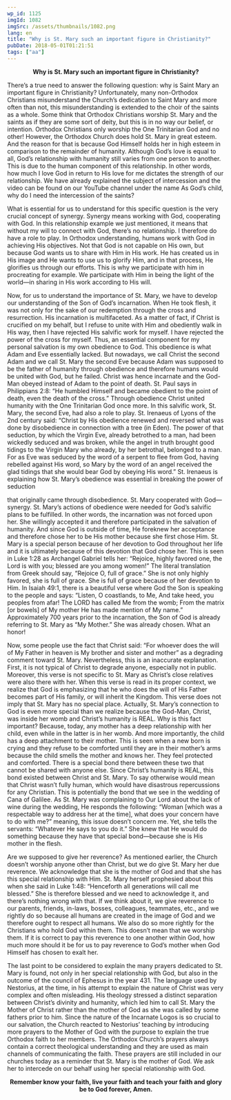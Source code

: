 ```yaml
---
wp_id: 1125
imgId: 1082
imgSrc: /assets/thumbnails/1082.png
lang: en
title: "Why is St. Mary such an important figure in Christianity?"
pubDate: 2018-05-01T01:21:51
tags: ["aa"]
---
```

<!-- page: 6 -->

<p style="text-align: center;"><strong>Why is St. Mary such an important figure in Christianity?</strong></p>
<p>There’s a true need to answer the following question: why is Saint Mary an important figure in Christianity? Unfortunately, many non-Orthodox Christians misunderstand the Church’s dedication to Saint Mary and more often than not, this misunderstanding is extended to the choir of the saints as a whole. Some think that Orthodox Christians worship St. Mary and the saints as if they are some sort of deity, but this is in no way our belief, or intention. Orthodox Christians only worship the One Trinitarian God and no other! However, the Orthodox Church does hold St. Mary in great esteem. And the reason for that is because God Himself holds her in high esteem in comparison to the remainder of humanity. Although God’s love is equal to all, God’s relationship with humanity still varies from one person to another. This is due to the human component of this relationship. In other words, how much I love God in return to His love for me dictates the strength of our relationship. We have already explained the subject of intercession and the video can be found on our YouTube channel under the name As God’s child, why do I need the intercession of the saints?</p>
<p>What is essential for us to understand for this specific question is the very crucial concept of synergy. Synergy means working with God, cooperating with God. In this relationship example we just mentioned, it means that without my will to connect with God, there’s no relationship. I therefore do have a role to play. In Orthodox understanding, humans work with God in achieving His objectives. Not that God is not capable on His own, but because God wants us to share with Him in His work. He has created us in His image and He wants to use us to glorify Him, and in that process, He glorifies us through our efforts. This is why we participate with him in procreating for example. We participate with Him in being the light of the world—in sharing in His work according to His will.</p>
<p>Now, for us to understand the importance of St. Mary, we have to develop our understanding of the Son of God’s incarnation. When He took flesh, it was not only for the sake of our redemption through the cross and resurrection. His incarnation is multifaceted. As a matter of fact, if Christ is crucified on my behalf, but I refuse to unite with Him and obediently walk in His way, then I have rejected His salvific work for myself. I have rejected the power of the cross for myself. Thus, an essential component for my personal salvation is my own obedience to God. This obedience is what Adam and Eve essentially lacked. But nowadays, we call Christ the second Adam and we call St. Mary the second Eve because Adam was supposed to be the father of humanity through obedience and therefore humans would be united with God, but he failed. Christ was hence incarnate and the God-Man obeyed instead of Adam to the point of death. St. Paul says in Philippians 2:8: “He humbled Himself and became obedient to the point of death, even the death of the cross.” Through obedience Christ united humanity with the One Trinitarian God once more. In this salvific work, St. Mary, the second Eve, had also a role to play. St. Irenaeus of Lyons of the 2nd century said: “Christ by His obedience renewed and reversed what was done by disobedience in connection with a tree (in Eden). The power of that seduction, by which the Virgin Eve, already betrothed to a man, had been wickedly seduced and was broken, while the angel in truth brought good tidings to the Virgin Mary who already, by her betrothal, belonged to a man. For as Eve was seduced by the word of a serpent to flee from God, having rebelled against His word, so Mary by the word of an angel received the glad tidings that she would bear God by obeying His word.” St. Irenaeus is explaining how St. Mary’s obedience was essential in breaking the power of seduction</p>
<p>that originally came through disobedience. St. Mary cooperated with God—synergy. St. Mary’s actions of obedience were needed for God’s salvific plans to be fulfilled. In other words, the incarnation was not forced upon her. She willingly accepted it and therefore participated in the salvation of humanity. And since God is outside of time, He foreknew her acceptance and therefore chose her to be His mother because she first chose Him. St. Mary is a special person because of her devotion to God throughout her life and it is ultimately because of this devotion that God chose her. This is seen in Luke 1:28 as Archangel Gabriel tells her: “Rejoice, highly favored one, the Lord is with you; blessed are you among women!” The literal translation from Greek should say, “Rejoice O, full of grace.” She is not only highly favored, she is full of grace. She is full of grace because of her devotion to Him. In Isaiah 49:1, there is a beautiful verse where God the Son is speaking to the people and says: “Listen, O coastlands, to Me, And take heed, you peoples from afar! The LORD has called Me from the womb; From the matrix [or bowels] of My mother He has made mention of My name.” Approximately 700 years prior to the incarnation, the Son of God is already referring to St. Mary as “My Mother.” She was already chosen. What an honor!</p>
<p>Now, some people use the fact that Christ said: “For whoever does the will of My Father in heaven is My brother and sister and mother” as a degrading comment toward St. Mary. Nevertheless, this is an inaccurate explanation. First, it is not typical of Christ to degrade anyone, especially not in public. Moreover, this verse is not specific to St. Mary as Christ’s close relatives were also there with her. When this verse is read in its proper context, we realize that God is emphasizing that he who does the will of His Father becomes part of His family, or will inherit the Kingdom. This verse does not imply that St. Mary has no special place. Actually, St. Mary’s connection to God is even more special than we realize because the God-Man, Christ, was inside her womb and Christ’s humanity is REAL. Why is this fact important? Because, today, any mother has a deep relationship with her child, even while in the latter is in her womb. And more importantly, the child has a deep attachment to their mother. This is seen when a new born is crying and they refuse to be comforted until they are in their mother’s arms because the child smells the mother and knows her. They feel protected and comforted. There is a special bond there between these two that cannot be shared with anyone else. Since Christ’s humanity is REAL, this bond existed between Christ and St. Mary. To say otherwise would mean that Christ wasn’t fully human, which would have disastrous repercussions for any Christian. This is potentially the bond that we see in the wedding of Cana of Galilee. As St. Mary was complaining to Our Lord about the lack of wine during the wedding, He responds the following: “Woman [which was a respectable way to address her at the time], what does your concern have to do with me?” meaning, this issue doesn’t concern me. Yet, she tells the servants: “Whatever He says to you do it.” She knew that He would do something because they have that special bond—because she is His mother in the flesh.</p>
<p>Are we supposed to give her reverence? As mentioned earlier, the Church doesn’t worship anyone other than Christ, but we do give St. Mary her due reverence. We acknowledge that she is the mother of God and that she has this special relationship with Him. St. Mary herself prophesied about this when she said in Luke 1:48: “Henceforth all generations will call me blessed.” She is therefore blessed and we need to acknowledge it, and there’s nothing wrong with that. If we think about it, we give reverence to our parents, friends, in-laws, bosses, colleagues, teammates, etc., and we rightly do so because all humans are created in the image of God and we therefore ought to respect all humans. We also do so more rightly for the Christians who hold God within them. This doesn’t mean that we worship them. If it is correct to pay this reverence to one another within God, how much more should it be for us to pay reverence to God’s mother when God Himself has chosen to exalt her.</p>
<p>The last point to be considered to explain the many prayers dedicated to St. Mary is found, not only in her special relationship with God, but also in the outcome of the council of Ephesus in the year 431. The language used by Nestorius, at the time, in his attempt to explain the nature of Christ was very complex and often misleading. His theology stressed a distinct separation between Christ’s divinity and humanity, which led him to call St. Mary the Mother of Christ rather than the mother of God as she was called by some fathers prior to him. Since the nature of the Incarnate Logos is so crucial to our salvation, the Church reacted to Nestorius’ teaching by introducing more prayers to the Mother of God with the purpose to explain the true Orthodox faith to her members. The Orthodox Church’s prayers always contain a correct theological understanding and they are used as main channels of communicating the faith. These prayers are still included in our churches today as a reminder that St. Mary is the mother of God. We ask her to intercede on our behalf using her special relationship with God.</p>
<p style="text-align: center;"><strong>Remember know your faith, live your faith and teach your faith and glory be to God forever, Amen.</strong></p>
